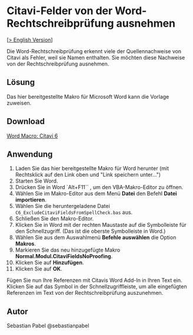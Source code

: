 # Citavi-Felder von der Word-Rechtschreibprüfung ausnehmen

[[> English Version](readme.md)]

Die Word-Rechtschreibprüfung erkennt viele der Quellennachweise von Citavi als Fehler, weil sie Namen enthalten. Sie möchten diese Nachweise von der Rechtschreibprüfung ausnehmen.

## Lösung
Das hier bereitgestellte Makro für Microsoft Word kann die Vorlage zuweisen.

## Download
[Word Macro: Citavi 6](C6_ExcludeCitaviFieldsFromSpellCheck.bas)

## Anwendung

1. Laden Sie das hier bereitgestellte Makro für Word herunter (mit Rechtsklick auf den Link oben und "Link speichern unter...")
1. Starten Sie Word.
1. Drücken Sie in Word `Alt+F11`` , um den VBA-Makro-Editor zu öffnen.
1. Wählen Sie im Makro-Editor aus dem Menü **Datei** den Befehl **Datei importieren**.
1. Wählen Sie die heruntergeladene Datei `C6_ExcludeCitaviFieldsFromSpellCheck.bas` aus.
1. Schließen Sie den Makro-Editor.
1. Klicken Sie in Word mit der rechten Maustaste auf die Symbolleiste für den Schnellzugriff. (Das ist die oberste Symbolleiste in Word.)
1. Wählen Sie aus dem Auswahlmenü **Befehle auswählen** die Option **Makros**.
1. Markieren Sie das neu hinzugefügte Makro **Normal.Modul.CitaviFieldsNoProofing**.
1. Klicken Sie auf **Hinzufügen**.
1. Klicken Sie auf **OK**.

Fügen Sie nun Ihre Referenzen mit Citavis Word Add-In in Ihren Text ein. Klicken Sie auf das Symbol in der Schnellzugriffleiste, um alle eingefügten Referenzen im Text von der Rechtschreibprüfung auszunehmen.

## Autor
Sebastian Pabel @sebastianpabel
